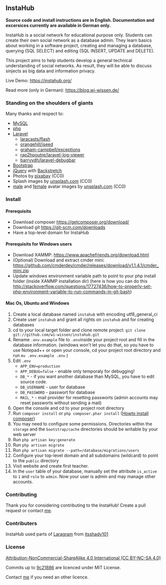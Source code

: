 ## InstaHub

**Source code and install instructions are in English. Documentation and excersices currently are available in German only.**

InstaHub is a social network for educational purpose only. Students can create their own social network as a database admin. They learn basics about working in a software project, creating and managing a database, querying (SQL SELECT) and editing (SQL INSERT, UPDATE and DELETE).

This project aims to help students develop a general technical understanding of social networks. As result, they will be able to discuss sinjects as big data and information privacy.

Live Demo: https://instahub.org/

Read more (only in German): https://blog.wi-wissen.de/

### Standing on the shoulders of giants

Many thanks and respect to:

- [MySQL](https://www.mysql.com/)
- [php](http://php.net/)
- [Laravel](https://laravel.com/)
	- [laracasts/flash](https://github.com/laracasts/flash)
    - [orangehill/iseed](https://github.com/orangehill/iseed)
    - [graham-campbell/exceptions](https://github.com/graham-campbell/exceptions)
	- [rap2hpoutre/laravel-log-viewer](https://github.com/rap2hpoutre/laravel-log-viewer)
	- [barryvdh/laravel-debugbar](https://github.com/barryvdh/laravel-debugbar)
- [Bootstrap](http://bootstrap.com/)
- [jQuery](https://jquery.com/) with [Backstretch](https://github.com/jquery-backstretch/jquery-backstretch)
- Photos by [pixabay](https://pixabay.com/) (CC0)
- Splash images by [unsplash.com](https://unsplash.com/) (CC0)
- [male](https://unsplash.com/collections/2452740/faces_male) and [female](https://unsplash.com/collections/2453183/faces_female) avatar images by [unsplash.com](https://unsplash.com/) (CC0) 

### Install

#### Prerequisits 

- Download composer https://getcomposer.org/download/
- Download git https://git-scm.com/downloads
- Have a top-level domain for InstaHub

#### Prerequisits for Windows users

- Download XAMMP: https://www.apachefriends.org/download.html
- (Optional) Download and extract cmder mini: https://github.com/cmderdev/cmder/releases/download/v1.1.4.1/cmder_mini.zip
- Update windows environment variable path to point to your php install folder (inside XAMMP installation dir) (here is how you can do this http://stackoverflow.com/questions/17727436/how-to-properly-set-php-environment-variable-to-run-commands-in-git-bash)

#### Mac Os, Ubuntu and Windows

1. Create a local database named `instahub`  with encoding utf8_general_ci 
2. Create user `instahub` and grant all rights on `instahub` and for creating databases
3. cd to your local target folder and clone remote project: `git clone git://github.com/wi-wissen/instahub.git`
4. Rename `.env.example` file to `.env`inside your project root and fill in the database information.
  (windows won't let you do that, so you have to use Notepad++ or open your console, cd your project root directory and run `mv .env.example .env` )
5. Edit `.env`
    - `APP_ENV=production`
    - `APP_DEBUG=false` - enable only temporaly for debugging!
    -  `DB_*` - if you want another database than MySQL, you have to edit source code.
    - `DB_USERNAME` - user for database
    - `DB_PASSWORD` - passwort for database
    - `MAIL_*` - mail provider for resetting passworts (admin accounts may reset passworts without sending a mail)
6. Open the console and cd to your project root directory
7. Run `composer install` or ```php composer.phar install``` ([Howto install composer](https://getcomposer.org/download/))
8.  You may need to configure some permissions. Directories within the `storage` and the `bootstrap/cache` directories should be writable by your web server 
9. Run `php artisan key:generate` 
10. Run `php artisan migrate`
11. Run `php artisan migrate --path=/database/migrations/users`
12. Configure your top-level domain and all subdomains (wildcard) to point to the `public` directory 
13. Visit website and create first teacher.
14. In the `user` table of your database, manually set the attribute  `is_active` to `1` and `role` to `admin`. Now your user is admin and may manage other accounts.

### Contributing
Thank you for considering contributing to the InstaHub! Create a pull request or contact [me](https://wi-wissen.de/contact.php).

### Contributers
InstaHub used parts of [Laragram](https://github.com/itsshady101/Laragram) from [itsshady101](https://github.com/itsshady101) 

### License
[Attribution-NonCommercial-ShareAlike 4.0 International (CC BY-NC-SA 4.0)](https://creativecommons.org/licenses/by-nc-sa/4.0/)

Commits up to [9c21886](https://github.com/wi-wissen/InstaHub/commit/9c21886f1a578bd991fa4ad5d02c2d7033413a34) are licenced under MIT License. 

Contact [me](https://wi-wissen.de/contact.php) if you need an other licence. 